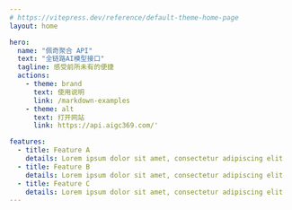 ```yaml
---
# https://vitepress.dev/reference/default-theme-home-page
layout: home

hero:
  name: "佩奇聚合 API"
  text: "全链路AI模型接口"
  tagline: 感受前所未有的便捷
  actions:
    - theme: brand
      text: 使用说明
      link: /markdown-examples
    - theme: alt
      text: 打开网站
      link: https://api.aigc369.com/'

features:
  - title: Feature A
    details: Lorem ipsum dolor sit amet, consectetur adipiscing elit
  - title: Feature B
    details: Lorem ipsum dolor sit amet, consectetur adipiscing elit
  - title: Feature C
    details: Lorem ipsum dolor sit amet, consectetur adipiscing elit
---
```


